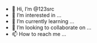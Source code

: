 - 👋 Hi, I’m @123src
- 👀 I’m interested in ...
- 🌱 I’m currently learning ...
- 💞️ I’m looking to collaborate on ...
- 📫 How to reach me ...

<!---
123src/123src is a ✨ special ✨ repository because its `README.md` (this file) appears on your GitHub profile.
You can click the Preview link to take a look at your changes.
--->
